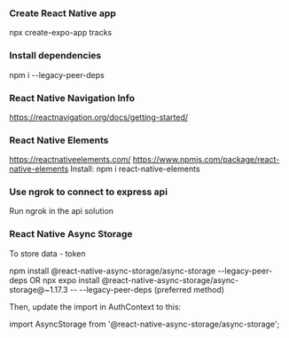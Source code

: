 ### Create React Native app

npx create-expo-app tracks

### Install dependencies

npm i --legacy-peer-deps

### React Native Navigation Info

https://reactnavigation.org/docs/getting-started/

### React Native Elements

https://reactnativeelements.com/
https://www.npmjs.com/package/react-native-elements
Install: npm i react-native-elements

### Use ngrok to connect to express api

Run ngrok in the api solution

### React Native Async Storage

To store data - token

npm install @react-native-async-storage/async-storage --legacy-peer-deps
OR
npx expo install @react-native-async-storage/async-storage@~1.17.3 -- --legacy-peer-deps (preferred method)

Then, update the import in AuthContext to this:

import AsyncStorage from '@react-native-async-storage/async-storage';
